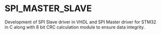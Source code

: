 # SPI_MASTER_SLAVE
 Development of SPI Slave driver in VHDL and SPI Master driver for STM32 in C along with 8 bit CRC calculation module to ensure data integrity.
